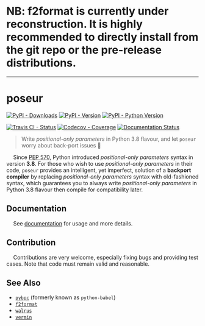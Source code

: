 # NB: f2format is currently under reconstruction. It is highly recommended to directly install from the git repo or the pre-release distributions.

---

# poseur

[![PyPI - Downloads](https://pepy.tech/badge/python-poseur)](https://pepy.tech/count/python-poseur)
[![PyPI - Version](https://img.shields.io/pypi/v/python-poseur.svg)](https://pypi.org/project/python-poseur)
[![PyPI - Python Version](https://img.shields.io/pypi/pyversions/python-poseur.svg)](https://pypi.org/project/python-poseur)

[![Travis CI - Status](https://img.shields.io/travis/pybpc/poseur.svg)](https://travis-ci.com/pybpc/poseur)
[![Codecov - Coverage](https://codecov.io/gh/pybpc/poseur/branch/master/graph/badge.svg)](https://codecov.io/gh/pybpc/poseur)
[![Documentation Status](https://readthedocs.org/projects/bpc-poseur/badge/?version=latest)](https://bpc-poseur.readthedocs.io/en/latest/)
<!-- [![LICENSE](https://img.shields.io/badge/license-Anti%20996-blue.svg)](https://github.com/996icu/996.ICU/blob/master/LICENSE) -->

> Write *positional-only parameters* in Python 3.8 flavour, and let `poseur` worry about back-port issues :beer:

&emsp; Since [PEP 570](https://www.python.org/dev/peps/pep-0572/), Python introduced *positional-only parameters*
syntax in version __3.8__. For those who wish to use *positional-only parameters* in their code, `poseur` provides an
intelligent, yet imperfect, solution of a **backport compiler** by replacing *positional-only parameters* syntax with
old-fashioned syntax, which guarantees you to always write *positional-only parameters* in Python 3.8 flavour then
compile for compatibility later.

## Documentation

&emsp; See [documentation](https://bpc-poseur.readthedocs.io/en/latest/) for usage and more details.

## Contribution

&emsp; Contributions are very welcome, especially fixing bugs and providing test cases.
Note that code must remain valid and reasonable.

## See Also

- [`pybpc`](https://github.com/pybpc/bpc) (formerly known as `python-babel`)
- [`f2format`](https://github.com/pybpc/f2format)
- [`walrus`](https://github.com/pybpc/walrus)
- [`vermin`](https://github.com/netromdk/vermin)
